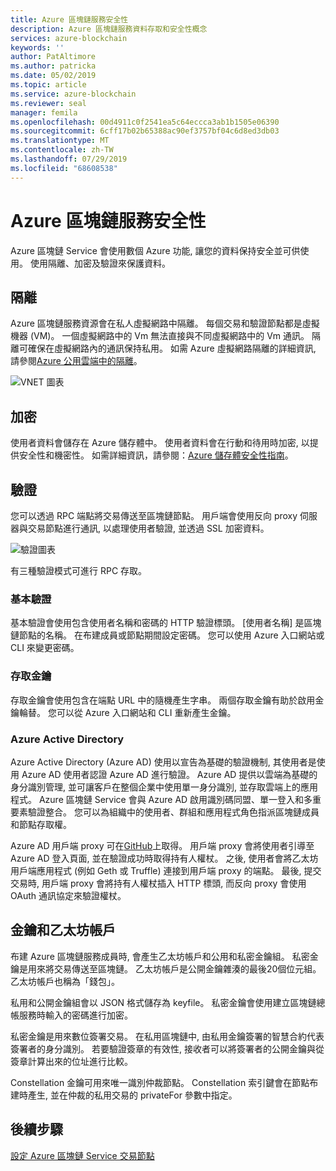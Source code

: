 ```yaml
---
title: Azure 區塊鏈服務安全性
description: Azure 區塊鏈服務資料存取和安全性概念
services: azure-blockchain
keywords: ''
author: PatAltimore
ms.author: patricka
ms.date: 05/02/2019
ms.topic: article
ms.service: azure-blockchain
ms.reviewer: seal
manager: femila
ms.openlocfilehash: 00d4911c0f2541ea5c64eccca3ab1b1505e06390
ms.sourcegitcommit: 6cff17b02b65388ac90ef3757bf04c6d8ed3db03
ms.translationtype: MT
ms.contentlocale: zh-TW
ms.lasthandoff: 07/29/2019
ms.locfileid: "68608538"
---
```

# <a name="azure-blockchain-service-security"></a>Azure 區塊鏈服務安全性

Azure 區塊鏈 Service 會使用數個 Azure 功能, 讓您的資料保持安全並可供使用。 使用隔離、加密及驗證來保護資料。

## <a name="isolation"></a>隔離

Azure 區塊鏈服務資源會在私人虛擬網路中隔離。 每個交易和驗證節點都是虛擬機器 (VM)。 一個虛擬網路中的 Vm 無法直接與不同虛擬網路中的 Vm 通訊。 隔離可確保在虛擬網路內的通訊保持私用。 如需 Azure 虛擬網路隔離的詳細資訊, 請參閱[Azure 公用雲端中的隔離](../../security/fundamentals/isolation-choices.md#networking-isolation)。

![VNET 圖表](./media/data-security/vnet.png)

## <a name="encryption"></a>加密

使用者資料會儲存在 Azure 儲存體中。 使用者資料會在行動和待用時加密, 以提供安全性和機密性。 如需詳細資訊，請參閱：[Azure 儲存體安全性指南](../../storage/common/storage-security-guide.md)。

## <a name="authentication"></a>驗證

您可以透過 RPC 端點將交易傳送至區塊鏈節點。 用戶端會使用反向 proxy 伺服器與交易節點進行通訊, 以處理使用者驗證, 並透過 SSL 加密資料。

![驗證圖表](./media/data-security/authentication.png)

有三種驗證模式可進行 RPC 存取。

### <a name="basic-authentication"></a>基本驗證

基本驗證會使用包含使用者名稱和密碼的 HTTP 驗證標頭。 [使用者名稱] 是區塊鏈節點的名稱。 在布建成員或節點期間設定密碼。 您可以使用 Azure 入口網站或 CLI 來變更密碼。

### <a name="access-keys"></a>存取金鑰

存取金鑰會使用包含在端點 URL 中的隨機產生字串。 兩個存取金鑰有助於啟用金鑰輪替。 您可以從 Azure 入口網站和 CLI 重新產生金鑰。

### <a name="azure-active-directory"></a>Azure Active Directory

Azure Active Directory (Azure AD) 使用以宣告為基礎的驗證機制, 其使用者是使用 Azure AD 使用者認證 Azure AD 進行驗證。 Azure AD 提供以雲端為基礎的身分識別管理, 並可讓客戶在整個企業中使用單一身分識別, 並存取雲端上的應用程式。 Azure 區塊鏈 Service 會與 Azure AD 啟用識別碼同盟、單一登入和多重要素驗證整合。 您可以為組織中的使用者、群組和應用程式角色指派區塊鏈成員和節點存取權。

Azure AD 用戶端 proxy 可在[GitHub](https://github.com/Microsoft/azure-blockchain-connector/releases)上取得。 用戶端 proxy 會將使用者引導至 Azure AD 登入頁面, 並在驗證成功時取得持有人權杖。 之後, 使用者會將乙太坊用戶端應用程式 (例如 Geth 或 Truffle) 連接到用戶端 proxy 的端點。 最後, 提交交易時, 用戶端 proxy 會將持有人權杖插入 HTTP 標頭, 而反向 proxy 會使用 OAuth 通訊協定來驗證權杖。

## <a name="keys-and-ethereum-accounts"></a>金鑰和乙太坊帳戶

布建 Azure 區塊鏈服務成員時, 會產生乙太坊帳戶和公用和私密金鑰組。 私密金鑰是用來將交易傳送至區塊鏈。 乙太坊帳戶是公開金鑰雜湊的最後20個位元組。 乙太坊帳戶也稱為「錢包」。

私用和公開金鑰組會以 JSON 格式儲存為 keyfile。 私密金鑰會使用建立區塊鏈總帳服務時輸入的密碼進行加密。

私密金鑰是用來數位簽署交易。 在私用區塊鏈中, 由私用金鑰簽署的智慧合約代表簽署者的身分識別。 若要驗證簽章的有效性, 接收者可以將簽署者的公開金鑰與從簽章計算出來的位址進行比較。

Constellation 金鑰可用來唯一識別仲裁節點。 Constellation 索引鍵會在節點布建時產生, 並在仲裁的私用交易的 privateFor 參數中指定。

## <a name="next-steps"></a>後續步驟

[設定 Azure 區塊鏈 Service 交易節點](configure-transaction-nodes.md)
